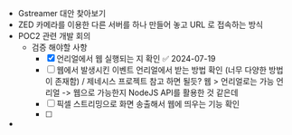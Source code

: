 - Gstreamer 대안 찾아보기 
- ZED 카메라를 이용한 다른 서버를 하나 만들어 놓고 URL 로 접속하는 방식
- POC2 관련 개발 회의
  - 검증 해야할 사항
    - [x] 언리얼에서 웹 실행되는 지 확인 ✅ 2024-07-19
    - [ ] 웹에서 발생시킨 이벤트 언리얼에서 받는 방법 확인 (너무 다양한 방법이 존재함) / 제네시스 프로젝트 참고 하면 될듯? 웹 > 언리얼로는 가능 언리얼 -> 웹으로 가능한지 NodeJS API를 활용한 것 같은데 
    - [ ] 픽셀 스트리밍으로 화면 송출해서 웹에 띄우는 기능 확인 
    - [ ] 
- 